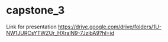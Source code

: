 # capstone_3
Link for presentation
https://drive.google.com/drive/folders/1U-NW1JURCsYTWZUr_HXralN9-7JzibA9?hl=id
